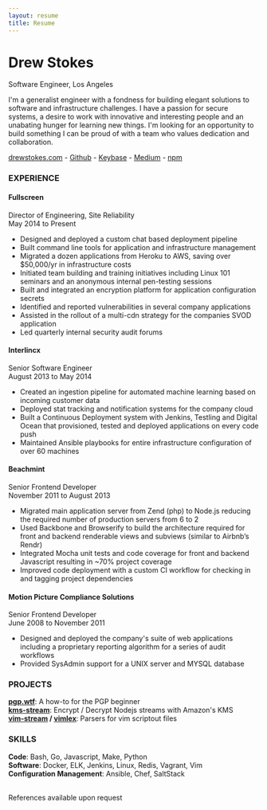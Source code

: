 ```yaml
---
layout: resume
title: Resume
---
```

# Drew Stokes
Software Engineer, Los Angeles

I'm a generalist engineer with a fondness for building elegant solutions to software and infrastructure challenges. I have a passion for secure systems, a desire to work with innovative and interesting people and an unabating hunger for learning new things. I'm looking for an opportunity to build something I can be proud of with a team who values dedication and collaboration.

[drewstokes.com](https://drewstokes.com) - [Github](https://github.com/dstokes) - [Keybase](https://keybase.io/dstokes) - [Medium](https://medium.com/@Drew_Stokes) - [npm](https://npmjs.com/~dstokes)

### EXPERIENCE

#### Fullscreen
Director of Engineering, Site Reliability  
May 2014 to Present

- Designed and deployed a custom chat based deployment pipeline
- Built command line tools for application and infrastructure management
- Migrated a dozen applications from Heroku to AWS, saving over $50,000/yr in infrastructure costs
- Initiated team building and training initiatives including Linux 101 seminars and an anonymous internal pen-testing sessions
- Built and integrated an encryption platform for application configuration secrets
- Identified and reported vulnerabilities in several company applications
- Assisted in the rollout of a multi-cdn strategy for the companies SVOD application
- Led quarterly internal security audit forums

#### Interlincx
Senior Software Engineer  
August 2013 to May 2014

- Created an ingestion pipeline for automated machine learning based on incoming customer data
- Deployed stat tracking and notification systems for the company cloud
- Built a Continuous Deployment system with Jenkins, Testling and Digital Ocean that provisioned, tested and deployed applications on every code push
- Maintained Ansible playbooks for entire infrastructure configuration of over 60 machines

#### Beachmint
Senior Frontend Developer  
November 2011 to August 2013

- Migrated main application server from Zend (php) to Node.js reducing the required number of production servers from 6 to 2
- Used Backbone and Browserify to build the architecture required for front and backend renderable views and subviews (similar to Airbnb’s Rendr)
- Integrated Mocha unit tests and code coverage for front and backend Javascript resulting in ~70% project coverage
- Improved code deployment with a custom CI workflow for checking in and tagging project dependencies

#### Motion Picture Compliance Solutions
Senior Frontend Developer  
June 2008 to November 2011

- Designed and deployed the company's suite of web applications including a proprietary reporting algorithm for a series of audit workflows
- Provided SysAdmin support for a UNIX server and MYSQL database

### PROJECTS
**[pgp.wtf](https://pgp.wtf)**: A how-to for the PGP beginner  
**[kms-stream](https://github.com/Fullscreen/node-kms-stream)**: Encrypt / Decrypt Nodejs streams with Amazon's KMS  
**[vim-stream](https://github.com/dstokes/vim-stream) / [vimlex](https://github.com/dstokes/vimlex)**: Parsers for vim scriptout files  

### SKILLS
**Code**: Bash, Go, Javascript, Make, Python  
**Software**: Docker, ELK, Jenkins, Linux, Redis, Vagrant, Vim  
**Configuration Management**: Ansible, Chef, SaltStack

<br>
References available upon request
